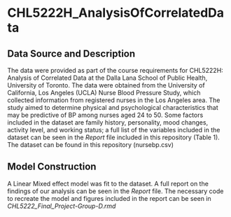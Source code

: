 # CHL5222H_AnalysisOfCorrelatedData

## Data Source and Description
The data were provided as part of the course requirements for CHL5222H: Analysis of Correlated Data at the Dalla Lana School of Public Health, University of Toronto. The data were obtained from the University of California, Los Angeles (UCLA) Nurse Blood Pressure Study, which collected information from registered nurses in the Los Angeles area. The study aimed to determine physical and psychological characteristics that may be predictive of BP among nurses aged 24 to 50. Some factors included in the dataset are family history, personality, mood changes, activity level, and working status; a full list of the variables included in the dataset can be seen in the *Report* file included in this repository (Table 1). The dataset can be found in this repository (nursebp.csv)

## Model Construction
A Linear Mixed effect model was fit to the dataset. A full report on the findings of our analysis can be seen in the *Report* file. The necessary code to recreate the model and figures included in the report can be seen in *CHL5222_Final_Project-Group-D.rmd*


